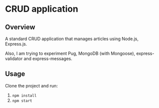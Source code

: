 # CRUD application  

## Overview
A standard CRUD application that manages articles using Node.js, Express.js.

Also, I am trying to experiment Pug, MongoDB (with Mongoose), express-validator and express-messages.

## Usage
Clone the project and run:
1. `npm install`
2. `npm start`
